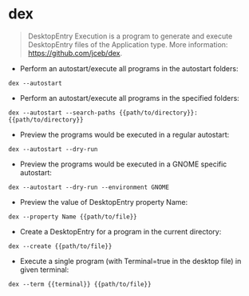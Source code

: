 # dex

> DesktopEntry Execution is a program to generate and execute DesktopEntry files of the Application type.
> More information: <https://github.com/jceb/dex>.

- Perform an autostart/execute all programs in the autostart folders:

`dex --autostart`

- Perform an autostart/execute all programs in the specified folders:

`dex --autostart --search-paths {{path/to/directory}}:{{path/to/directory}}`

- Preview the programs would be executed in a regular autostart:

`dex --autostart --dry-run`

- Preview the programs would be executed in a GNOME specific autostart:

`dex --autostart --dry-run --environment GNOME`

- Preview the value of DesktopEntry property Name:

`dex --property Name {{path/to/file}}`

- Create a DesktopEntry for a program in the current directory:

`dex --create {{path/to/file}}`

- Execute a single program (with Terminal=true in the desktop file) in given terminal:

`dex --term {{terminal}} {{path/to/file}}`
